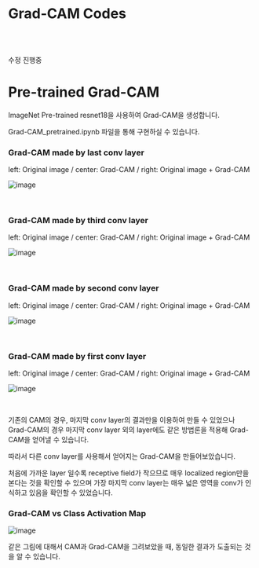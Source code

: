 # Grad-CAM Codes

<br/>

<br/>

수정 진행중



# Pre-trained Grad-CAM

ImageNet Pre-trained resnet18을 사용하여 Grad-CAM을 생성합니다.

Grad-CAM_pretrained.ipynb 파일을 통해 구현하실 수 있습니다.



### Grad-CAM made by last conv layer

left: Original image / center: Grad-CAM / right: Original image + Grad-CAM

![image](https://user-images.githubusercontent.com/57930520/117650329-899a4b80-b1cb-11eb-9ce8-c3edda776ba6.png)

<br/>

### Grad-CAM made by third conv layer

left: Original image / center: Grad-CAM / right: Original image + Grad-CAM

![image](https://user-images.githubusercontent.com/57930520/117650532-ca926000-b1cb-11eb-971c-be7f62bea702.png)

<br/>

### Grad-CAM made by second conv layer

left: Original image / center: Grad-CAM / right: Original image + Grad-CAM

![image](https://user-images.githubusercontent.com/57930520/117650572-db42d600-b1cb-11eb-91a8-224a80d67980.png)

<br/>

### Grad-CAM made by first conv layer

left: Original image / center: Grad-CAM / right: Original image + Grad-CAM

![image](https://user-images.githubusercontent.com/57930520/117650742-0a594780-b1cc-11eb-9017-fbcbbca497be.png)

<br/>

기존의 CAM의 경우, 마지막 conv layer의 결과만을 이용하여 만들 수 있었으나 Grad-CAM의 경우 마지막 conv layer 외의 layer에도 같은 방법론을 적용해 Grad-CAM을 얻어낼 수 있습니다.

따라서 다른 conv layer를 사용해서 얻어지는 Grad-CAM을 만들어보았습니다.

처음에 가까운 layer 일수록 receptive field가 작으므로 매우 localized region만을 본다는 것을 확인할 수 있으며 가장 마지막 conv layer는 매우 넓은 영역을 conv가 인식하고 있음을 확인할 수 있었습니다.



### Grad-CAM vs Class Activation Map

![image](https://user-images.githubusercontent.com/57930520/117653530-78ebd480-b1cf-11eb-9cd7-2398e7c2c2a0.png)

같은 그림에 대해서 CAM과 Grad-CAM을 그려보았을 때, 동일한 결과가 도출되는 것을 알 수 있습니다.



